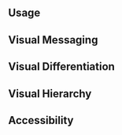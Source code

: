 

## Usage

## Visual Messaging


## Visual Differentiation


## Visual Hierarchy


## Accessibility
